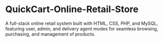 # QuickCart-Online-Retail-Store
A full-stack online retail system built with HTML, CSS, PHP, and MySQL, featuring user, admin, and delivery agent modes for seamless browsing, purchasing, and management of products.
